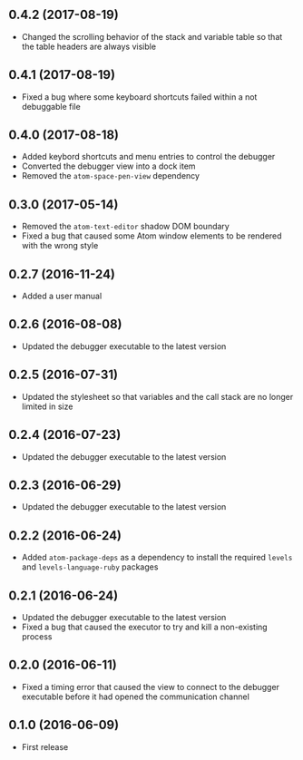 ## 0.4.2 (2017-08-19)

* Changed the scrolling behavior of the stack and variable table so that the table headers are always visible

## 0.4.1 (2017-08-19)

* Fixed a bug where some keyboard shortcuts failed within a not debuggable file

## 0.4.0 (2017-08-18)

* Added keybord shortcuts and menu entries to control the debugger
* Converted the debugger view into a dock item
* Removed the `atom-space-pen-view` dependency

## 0.3.0 (2017-05-14)

* Removed the `atom-text-editor` shadow DOM boundary
* Fixed a bug that caused some Atom window elements to be rendered with the wrong style

## 0.2.7 (2016-11-24)

* Added a user manual

## 0.2.6 (2016-08-08)

* Updated the debugger executable to the latest version

## 0.2.5 (2016-07-31)

* Updated the stylesheet so that variables and the call stack are no longer limited in size

## 0.2.4 (2016-07-23)

* Updated the debugger executable to the latest version

## 0.2.3 (2016-06-29)

* Updated the debugger executable to the latest version

## 0.2.2 (2016-06-24)

* Added `atom-package-deps` as a dependency to install the required `levels` and `levels-language-ruby` packages

## 0.2.1 (2016-06-24)

* Updated the debugger executable to the latest version
* Fixed a bug that caused the executor to try and kill a non-existing process

## 0.2.0 (2016-06-11)

* Fixed a timing error that caused the view to connect to the debugger executable before it had opened the communication channel

## 0.1.0 (2016-06-09)

* First release